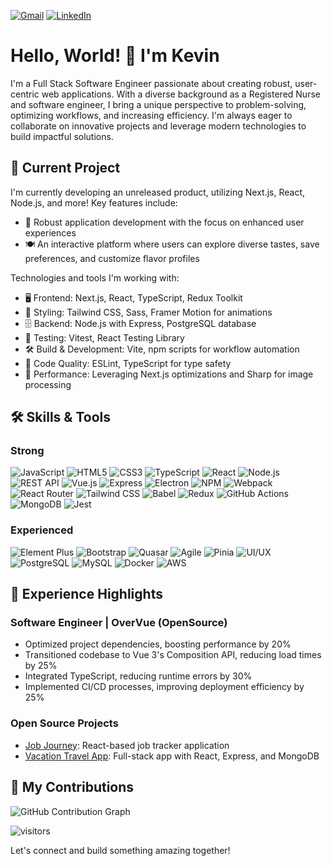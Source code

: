 [![Gmail](https://img.shields.io/badge/-GMAIL-D14836?style=for-the-badge&logo=gmail&logoColor=white)](mailto:kevincan415@gmail.com)
[![LinkedIn](https://img.shields.io/badge/-LINKEDIN-0077B5?style=for-the-badge&logo=linkedin&logoColor=white)](https://www.linkedin.com/in/kevincan/)

# Hello, World! 👋 I'm Kevin

I'm a Full Stack Software Engineer passionate about creating robust, user-centric web applications. With a diverse background as a Registered Nurse and software engineer, I bring a unique perspective to problem-solving, optimizing workflows, and increasing efficiency. I'm always eager to collaborate on innovative projects and leverage modern technologies to build impactful solutions.

## 🚀 Current Project

I'm currently developing an unreleased product, utilizing Next.js, React, Node.js, and more! Key features include:

* 📱 Robust application development with the focus on enhanced user experiences
* 🍽️ An interactive platform where users can explore diverse tastes, save preferences, and customize flavor profiles

Technologies and tools I'm working with:

* 🖥️ Frontend: Next.js, React, TypeScript, Redux Toolkit
* 🎨 Styling: Tailwind CSS, Sass, Framer Motion for animations
* 🗄️ Backend: Node.js with Express, PostgreSQL database
* 🧪 Testing: Vitest, React Testing Library
* 🛠️ Build & Development: Vite, npm scripts for workflow automation
* 🔧 Code Quality: ESLint, TypeScript for type safety
* 🚀 Performance: Leveraging Next.js optimizations and Sharp for image processing


## 🛠 Skills & Tools

### Strong
![JavaScript](https://img.shields.io/badge/-JavaScript-F7DF1E?style=flat-square&logo=javascript&logoColor=black)
![HTML5](https://img.shields.io/badge/-HTML5-E34F26?style=flat-square&logo=html5&logoColor=white)
![CSS3](https://img.shields.io/badge/-CSS3-1572B6?style=flat-square&logo=css3)
![TypeScript](https://img.shields.io/badge/-TypeScript-3178C6?style=flat-square&logo=typescript&logoColor=white)
![React](https://img.shields.io/badge/-React-61DAFB?style=flat-square&logo=react&logoColor=black)
![Node.js](https://img.shields.io/badge/-Node.js-339933?style=flat-square&logo=Node.js&logoColor=white)
![REST API](https://img.shields.io/badge/-REST_API-009688?style=flat-square&logo=fastapi&logoColor=white)
![Vue.js](https://img.shields.io/badge/-Vue.js-4FC08D?style=flat-square&logo=vue.js&logoColor=white)
![Express](https://img.shields.io/badge/-Express-000000?style=flat-square&logo=express&logoColor=white)
![Electron](https://img.shields.io/badge/-Electron-47848F?style=flat-square&logo=electron&logoColor=white)
![NPM](https://img.shields.io/badge/-NPM-CB3837?style=flat-square&logo=npm&logoColor=white)
![Webpack](https://img.shields.io/badge/-Webpack-8DD6F9?style=flat-square&logo=webpack&logoColor=black)
![React Router](https://img.shields.io/badge/-React_Router-CA4245?style=flat-square&logo=react-router&logoColor=white)
![Tailwind CSS](https://img.shields.io/badge/-Tailwind_CSS-38B2AC?style=flat-square&logo=tailwind-css&logoColor=white)
![Babel](https://img.shields.io/badge/-Babel-F9DC3E?style=flat-square&logo=babel&logoColor=black)
![Redux](https://img.shields.io/badge/-Redux-764ABC?style=flat-square&logo=redux&logoColor=white)
![GitHub Actions](https://img.shields.io/badge/-GitHub_Actions-2088FF?style=flat-square&logo=github-actions&logoColor=white)
![MongoDB](https://img.shields.io/badge/-MongoDB-47A248?style=flat-square&logo=mongodb&logoColor=white)
![Jest](https://img.shields.io/badge/-Jest-C21325?style=flat-square&logo=jest&logoColor=white)

### Experienced
![Element Plus](https://img.shields.io/badge/-Element_Plus-409EFF?style=flat-square&logo=element&logoColor=white)
![Bootstrap](https://img.shields.io/badge/-Bootstrap-7952B3?style=flat-square&logo=bootstrap&logoColor=white)
![Quasar](https://img.shields.io/badge/-Quasar-1976D2?style=flat-square&logo=quasar&logoColor=white)
![Agile](https://img.shields.io/badge/-Agile-009688?style=flat-square&logo=data:image/png;base64,iVBORw0KGgoAAAANSUhEUgAAAA4AAAAOCAYAAAAfSC3RAAAABmJLR0QA/wD/AP+gvaeTAAAACXBIWXMAAAsTAAALEwEAmpwYAAAAB3RJTUUH3wUcAgAi/lrUpgAAAKlJREFUKM+dkr0NwjAQhT8n4UNQ0lGQ0tHABNSXtjOkZooMQLkNNDEDIDobRBTXIFmKgk8kn1Tkp3vPdzq9CxHv0QIjQIEG+ANLIJdgDRTAFKgDP9EbkUTUABkIEe1Ci4gKM1tErRY7hQbANAu6ACdgLr2+lEb4ltyAIxD8dZIU1JlPe6A3+wJYJ/bHOcWX1F7Ov0J8y0h7H+D+vGYBb6D08aaYgQvwAfR7JEJNmQAAAABJRU5ErkJggg==)
![Pinia](https://img.shields.io/badge/-Pinia-35495E?style=flat-square&logo=vue.js&logoColor=4FC08D)
![UI/UX](https://img.shields.io/badge/-UI/UX-FF69B4?style=flat-square&logo=adobe-xd&logoColor=white)
![PostgreSQL](https://img.shields.io/badge/-PostgreSQL-336791?style=flat-square&logo=postgresql&logoColor=white)
![MySQL](https://img.shields.io/badge/-MySQL-4479A1?style=flat-square&logo=mysql&logoColor=white)
![Docker](https://img.shields.io/badge/-Docker-2496ED?style=flat-square&logo=docker&logoColor=white)
![AWS](https://img.shields.io/badge/-AWS-232F3E?style=flat-square&logo=amazon-aws)

## 💼 Experience Highlights

### Software Engineer | OverVue (OpenSource)
- Optimized project dependencies, boosting performance by 20%
- Transitioned codebase to Vue 3's Composition API, reducing load times by 25%
- Integrated TypeScript, reducing runtime errors by 30%
- Implemented CI/CD processes, improving deployment efficiency by 25%

### Open Source Projects
- [Job Journey](#): React-based job tracker application
- [Vacation Travel App](#): Full-stack app with React, Express, and MongoDB

## 🌿 My Contributions

![GitHub Contribution Graph](https://github-readme-activity-graph.vercel.app/graph?username=Kelementz916&theme=react-dark)

![visitors](https://visitor-badge.glitch.me/badge?page_id=Kelementz916.id)

Let's connect and build something amazing together!

